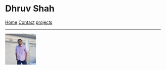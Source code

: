 # Dhruv Shah

[Home](index)
[Contact](./contact.md)
[projects](./project.md)


---

![Dhruv Shah's Photo](./Profile3.jpg)